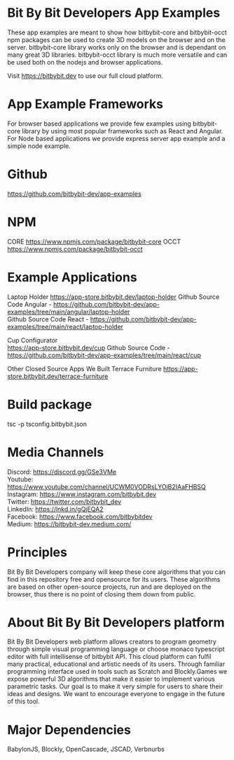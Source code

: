 # Bit By Bit Developers App Examples
These app examples are meant to show how bitbybit-core and bitbybit-occt npm packages can be used to create 3D models on the browser and on the server.
bitbybit-core library works only on the browser and is dependant on many great 3D libraries. bitbybit-occt library is much more versatile and can be used both on the nodejs and browser applications.

Visit https://bitbybit.dev to use our full cloud platform.

# App Example Frameworks
For browser based applications we provide few examples using bitbybit-core library by using most popular frameworks such as React and Angular. For Node based applications we provide express server app example and a simple node example.

# Github
https://github.com/bitbybit-dev/app-examples

# NPM
CORE
https://www.npmjs.com/package/bitbybit-core
OCCT
https://www.npmjs.com/package/bitbybit-occt

# Example Applications
Laptop Holder
https://app-store.bitbybit.dev/laptop-holder
Github Source Code Angular - https://github.com/bitbybit-dev/app-examples/tree/main/angular/laptop-holder  
Github Source Code React - https://github.com/bitbybit-dev/app-examples/tree/main/react/laptop-holder  

Cup Configurator  
https://app-store.bitbybit.dev/cup
Github Source Code - https://github.com/bitbybit-dev/app-examples/tree/main/react/cup

Other Closed Source Apps We Built
Terrace Furniture
https://app-store.bitbybit.dev/terrace-furniture

# Build package
tsc -p tsconfig.bitbybit.json  

# Media Channels
Discord: https://discord.gg/GSe3VMe  
Youtube: https://www.youtube.com/channel/UCWM0VODRsLYOjB2IAaFHBSQ  
Instagram: https://www.instagram.com/bitbybit.dev  
Twitter: https://twitter.com/bitbybit_dev  
LinkedIn: https://lnkd.in/gQjEQA2  
Facebook: https://www.facebook.com/bitbybitdev  
Medium: https://bitbybit-dev.medium.com/  

# Principles
Bit By Bit Developers company will keep these core algorithms that you can find in this repository free and opensource for its users. These algorithms are based on other open-source projects, run and are deployed on the browser, thus there is no point of closing them down from public.

# About Bit By Bit Developers platform
Bit By Bit Developers web platform allows creators to program geometry through simple visual programming language or choose monaco typescript editor with full intellisense of bitbybit API. This cloud platform can fulfil many practical, educational and artistic needs of its users. Through familiar programming interface used in tools such as Scratch and Blockly.Games we expose powerful 3D algorithms that make it easier to implement various parametric tasks. Our goal is to make it very simple for users to share their ideas and designs. We want to encourage everyone to engage in the future of this tool.

# Major Dependencies
BabylonJS, Blockly, OpenCascade, JSCAD, Verbnurbs